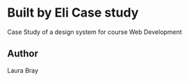 # Built by Eli Case study
Case Study of a design system for course Web Development

## Author
Laura Bray